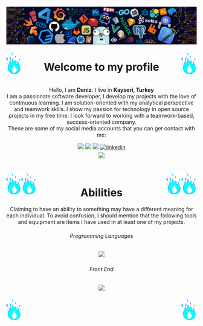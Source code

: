 
<!-- Introduction -->


<p align="center">
  <img src="assets/banner.png">
</p>

<img align="right" src="assets/emoji.gif" width="40px">
<img align="left" src="assets/emoji.gif" width="40px">
<h1 align="center">Welcome to my profile</h1>

<p align="left">

  <p align="center">
    <br>
    Hello, I am <b>Deniz</b>. I live in <b>Kayseri, Turkey</b>
    <br>I am a passionate software developer, I develop my projects with the love of continuous learning. I am solution-oriented with my analytical perspective and teamwork skills. I show my passion for technology in open source projects in my free time. I look forward to working with a teamwork-based, success-oriented company.
    <br>These are some of my social media accounts that you can get contact with me:
  </p>

  <p align="center">
    <a href="https://instagram.com/denizkol38" target="_blank"><img src="https://img.shields.io/badge/Instagram-E4405F?style=for-the-badge&logo=instagram&logoColor=white"></a>
    <a href="https://twitter.com/denizkol38" target="_blank"><img src="https://img.shields.io/badge/Twitter-%231DA1F2.svg?style=for-the-badge&logo=Twitter&logoColor=white"></a>
    <a href="https://facebook.com/pikod.vbs" target="_blank"><img src="https://img.shields.io/badge/Facebook-1877F2?style=for-the-badge&logo=facebook&logoColor=white"></a>
    <a href="https://linkedin.com/in/https://www.linkedin.com/in/deniz-kol-1a3048283/" target="_blank">
<img src=https://img.shields.io/badge/linkedin-%231E77B5.svg?&style=for-the-badge&logo=linkedin&logoColor=white alt=linkedin style="margin-bottom: 5px;" />
</a><br>
    <img src="https://komarev.com/ghpvc/?username=denizkol38&style=for-the-badge">
  </p>
</p>

<br>

<img align="right" src="assets/emoji.gif" width="40px">
<img align="left" src="assets/emoji.gif" width="40px">




<!-- Abilities -->
<img align="right" src="assets/emoji.gif" width="40px">
<img align="left" src="assets/emoji.gif" width="40px">

<h1 align="center">Abilities</h1>
<p align="center">
  Claiming to have an ability to something may have a different meaning for each individual. 
  To avoid confusion, I should mention that the following tools and equipment are items I have used in at least one of my projects.
</p>

<h6 align="center">Programming Languages</h6>
<p align="center">
  <img src="https://skillicons.dev/icons?i=cpp,cs,java,js,nodejs,">
</p>

<h6 align="center">Front End</h6>
<p align="center">
  <img src="https://skillicons.dev/icons?i=html,css,react,sass,bootstrap,webpack,">
</p>









<!-- Footer -->
<img align="right" src="assets/emoji.gif" width="40px">
<img align="left" src="assets/emoji.gif" width="40px">



